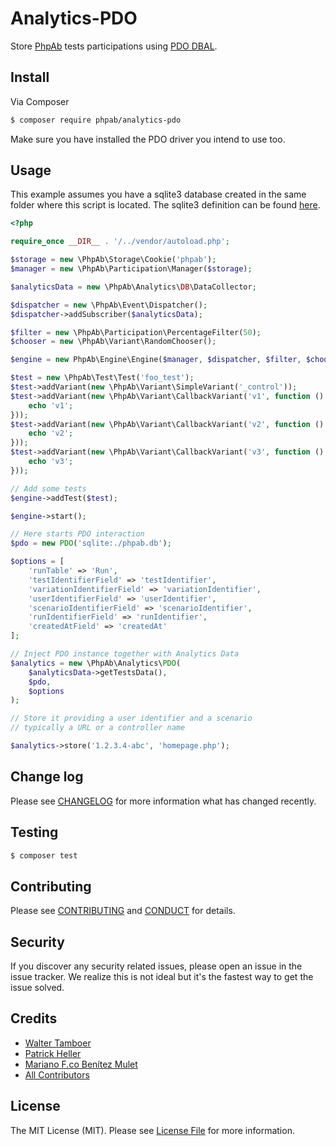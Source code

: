 # Analytics-PDO

Store [PhpAb](https://github.com/phpab/phpab) tests participations using [PDO DBAL](http://php.net/manual/en/book.pdo.php).


## Install

Via Composer

``` bash
$ composer require phpab/analytics-pdo
```
Make sure you have installed the PDO driver you intend to use too.

## Usage

This example assumes you have a sqlite3 database created in the same folder where this script is located.
The sqlite3 definition can be found [here](example/run.sql).

``` php
<?php

require_once __DIR__ . '/../vendor/autoload.php';

$storage = new \PhpAb\Storage\Cookie('phpab');
$manager = new \PhpAb\Participation\Manager($storage);

$analyticsData = new \PhpAb\Analytics\DB\DataCollector;

$dispatcher = new \PhpAb\Event\Dispatcher();
$dispatcher->addSubscriber($analyticsData);

$filter = new \PhpAb\Participation\PercentageFilter(50);
$chooser = new \PhpAb\Variant\RandomChooser();

$engine = new PhpAb\Engine\Engine($manager, $dispatcher, $filter, $chooser);

$test = new \PhpAb\Test\Test('foo_test');
$test->addVariant(new \PhpAb\Variant\SimpleVariant('_control'));
$test->addVariant(new \PhpAb\Variant\CallbackVariant('v1', function () {
    echo 'v1';
}));
$test->addVariant(new \PhpAb\Variant\CallbackVariant('v2', function () {
    echo 'v2';
}));
$test->addVariant(new \PhpAb\Variant\CallbackVariant('v3', function () {
    echo 'v3';
}));

// Add some tests
$engine->addTest($test);

$engine->start();

// Here starts PDO interaction
$pdo = new PDO('sqlite:./phpab.db');

$options = [
    'runTable' => 'Run',
    'testIdentifierField' => 'testIdentifier',
    'variationIdentifierField' => 'variationIdentifier',
    'userIdentifierField' => 'userIdentifier',
    'scenarioIdentifierField' => 'scenarioIdentifier',
    'runIdentifierField' => 'runIdentifier',
    'createdAtField' => 'createdAt'
];

// Inject PDO instance together with Analytics Data
$analytics = new \PhpAb\Analytics\PDO(
    $analyticsData->getTestsData(),
    $pdo,
    $options
);

// Store it providing a user identifier and a scenario
// typically a URL or a controller name

$analytics->store('1.2.3.4-abc', 'homepage.php');

```

## Change log

Please see [CHANGELOG](CHANGELOG.md) for more information what has changed recently.

## Testing

``` bash
$ composer test
```

## Contributing

Please see [CONTRIBUTING](CONTRIBUTING.md) and [CONDUCT](CONDUCT.md) for details.

## Security

If you discover any security related issues, please open an issue in the issue tracker. We realize
this is not ideal but it's the fastest way to get the issue solved.

## Credits

- [Walter Tamboer](https://github.com/waltertamboer)
- [Patrick Heller](https://github.com/psren)
- [Mariano F.co Benítez Mulet](https://github.com/pachico)
- [All Contributors](https://github.com/phpab/phpab/graphs/contributors)

## License

The MIT License (MIT). Please see [License File](LICENSE.md) for more information.